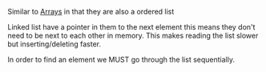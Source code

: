 ---
---

Similar to [Arrays](Arrays.md) in that they are also a ordered list

Linked list have a pointer in them to the next element this means they don't need to be next to each other in memory. This makes reading the list slower but inserting/deleting faster. 

In order to find an element we MUST go through the list sequentially. 
